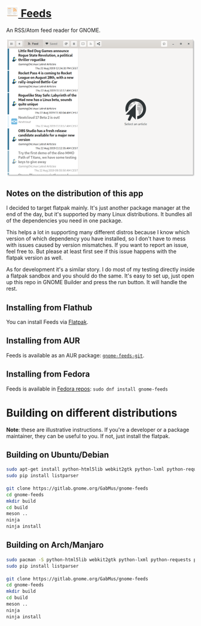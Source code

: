 # <a href="https://gabmus.gitlab.io/gnome-feeds"><img height="32" src="data/icons/org.gabmus.gnome-feeds.svg" /> Feeds</a>

An RSS/Atom feed reader for GNOME.

![screenshot](website/screenshots/mainwindow.png)

## Notes on the distribution of this app

I decided to target flatpak mainly. It's just another package manager at the end of the day, but
it's supported by many Linux distributions. It bundles all of the dependencies you need in one
package.

This helps a lot in supporting many different distros because I know which version of which
dependency you have installed, so I don't have to mess with issues caused by version mismatches.
If you want to report an issue, feel free to. But please at least first see if this issue happens
with the flatpak version as well.

As for development it's a similar story. I do most of my testing directly inside a flatpak sandbox
and you should do the same. It's easy to set up, just open up this repo in GNOME Builder and press
the run button. It will handle the rest.

## Installing from Flathub

You can install Feeds via [Flatpak](https://flathub.org/apps/details/org.gabmus.gnome-feeds).

## Installing from AUR

Feeds is available as an AUR package: [`gnome-feeds-git`](https://aur.archlinux.org/packages/gnome-feeds-git/).

## Installing from Fedora

Feeds is available in [Fedora repos](https://apps.fedoraproject.org/packages/gnome-feeds): `sudo dnf install gnome-feeds`

# Building on different distributions

**Note**: these are illustrative instructions. If you're a developer or a package maintainer, they
can be useful to you. If not, just install the flatpak.

## Building on Ubuntu/Debian

```bash
sudo apt-get install python-html5lib webkit2gtk python-lxml python-requests
sudo pip install listparser 

git clone https://gitlab.gnome.org/GabMus/gnome-feeds
cd gnome-feeds
mkdir build
cd build
meson ..
ninja
ninja install
```

## Building on Arch/Manjaro

```bash
sudo pacman -S python-html5lib webkit2gtk python-lxml python-requests python-pip python-gobject python-feedparser
sudo pip install listparser 

git clone https://gitlab.gnome.org/GabMus/gnome-feeds
cd gnome-feeds
mkdir build
cd build
meson ..
ninja
ninja install
```
